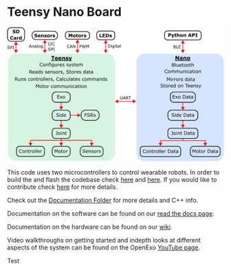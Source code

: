 # Teensy Nano Board

![Diagram](/Documentation/Figures/Code_Structure.png)

This code uses two microcontrollers to control wearable robots. In order to
build the and flash the codebase check [here](Documentation/BUILD_AND_FLASH.md) and [here](https://github.com/naubiomech/TeensyNanoExoCode/blob/main/Documentation/README.md#how-to-deploy). If you would like to
contribute check [here](CONTRIBUTING.md) for more details. 
 
Check out the [Documentation Folder](/Documentation) for more details and C++ info.

Documentation on the software can be found on our [read the docs page](https://theopenexo.readthedocs.io/en/latest/index.html).

Documentation on the hardware can be found on our [wiki](https://youneedawiki.com/app/page/14AIGjap02Wv8jPJxyezvfYJYFVIJIoO1?p=14AIGjap02Wv8jPJxyezvfYJYFVIJIoO1).

Video walkthroughs on getting started and indepth looks at different aspects of the system can be found on the OpenExo [YouTube page](https://www.youtube.com/@TheOpenExo). 

Test

